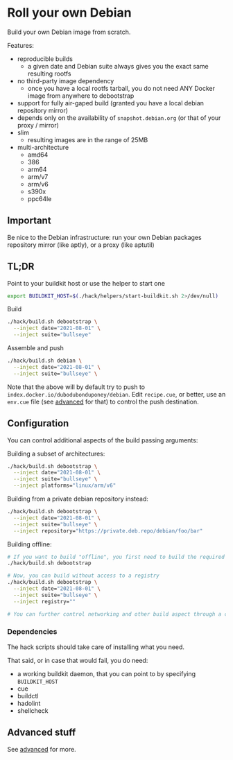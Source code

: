 # Roll your own Debian

Build your own Debian image from scratch.

Features:
 * reproducible builds
   * a given date and Debian suite always gives you the exact same resulting rootfs
 * no third-party image dependency
   * once you have a local rootfs tarball, you do not need ANY Docker image from anywhere to debootstrap
 * support for fully air-gaped build (granted you have a local debian repository mirror)
 * depends only on the availability of `snapshot.debian.org` (or that of your proxy / mirror)
 * slim
   * resulting images are in the range of 25MB
 * multi-architecture
   * amd64
   * 386
   * arm64
   * arm/v7
   * arm/v6
   * s390x
   * ppc64le

## Important

Be nice to the Debian infrastructure: run your own Debian packages repository mirror (like aptly), or a proxy (like aptutil)

## TL;DR

Point to your buildkit host or use the helper to start one

```bash
export BUILDKIT_HOST=$(./hack/helpers/start-buildkit.sh 2>/dev/null)
```

Build

```bash
./hack/build.sh debootstrap \
  --inject date="2021-08-01" \
  --inject suite="bullseye"
```

Assemble and push

```bash
./hack/build.sh debian \
  --inject date="2021-08-01" \
  --inject suite="bullseye" \
```

Note that the above will by default try to push to `index.docker.io/dubodubonduponey/debian`.
Edit `recipe.cue`, or better, use an `env.cue` file (see [advanced](ADVANCED.md) for that) to control
the push destination.

## Configuration

You can control additional aspects of the build passing arguments:

Building a subset of architectures:
```bash
./hack/build.sh debootstrap \
  --inject date="2021-08-01" \
  --inject suite="bullseye" \
  --inject platforms="linux/arm/v6"
```

Building from a private debian repository instead:
```bash
./hack/build.sh debootstrap \
  --inject date="2021-08-01" \
  --inject suite="bullseye" \
  --inject repository="https://private.deb.repo/debian/foo/bar"
```

Building offline:

```bash
# If you want to build "offline", you first need to build the required local rootfs (once, online):
./hack/build.sh debootstrap

# Now, you can build without access to a registry
./hack/build.sh debootstrap \
  --inject date="2021-08-01" \
  --inject suite="bullseye" \
  --inject registry=""

# You can further control networking and other build aspect through a cue environment (see ADVANCED)
```

### Dependencies

The hack scripts should take care of installing what you need.

That said, or in case that would fail, you do need:

* a working buildkit daemon, that you can point to by specifying `BUILDKIT_HOST`
* cue
* buildctl
* hadolint
* shellcheck

## Advanced stuff

See [advanced](ADVANCED.md) for more.
